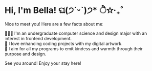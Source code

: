 # Hi, I'm Bella! ଘ(੭ˊᵕˋ)੭* ੈ✩‧₊˚

Nice to meet you! Here are a few facts about me:

👩🏻‍💻 I'm an undergraduate computer science and design major with an interest in frontend development.  
🎨 I love enhancing coding projects with my digital artwork.  
🫶 I aim for all my programs to emit kindess and warmth through their purpose and design.  

See you around! Enjoy your stay here!
